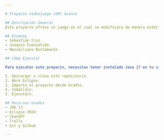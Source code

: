 ```yaml
---

# Proyecto Videojuego (GM) Avance

## Descripción General
Este proyecto ofrece un juego en el cual se modificara de manera estetica y estrucutura de codigos, implementando metodologias de encapsulamiento, clases abstractas y interfaces entre otros.

## Alumnos 
- Sebastián Cruz
- Joaquín Fuenzalida
- Maximiliano Bustamante

## Cómo Ejecutar

Para ejecutar este proyecto, necesitas tener instalado Java 17 en tu sistema. Sigue estos pasos:

1. Descargar o clona este repositorio.
2. Abre Eclipse.
3. Importa el proyecto desde Gradle.
4. Compilalo.
5. Ejecutalo.

## Recursos Usados
- JDK 17.
- Eclipse 2024
- ChatGPT
- Trello
- Git y Github

---
```

